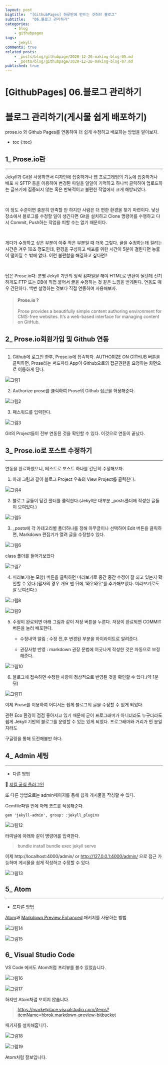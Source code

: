 ```yaml
---
layout: post
bigtitle:  "[GithubPages] 하루만에 만드는 깃허브 블로그"
subtitle:   "06.블로그 관리하기"
categories:
    - blog
    - githubpages
tags:
    - jekyll
comments: true
related_posts:
    - _posts/blog/githubpage/2020-12-26-making-blog-05.md
    - _posts/blog/githubpage/2020-12-26-making-blog-07.md
published: true
---
```


# [GithubPages] 06.블로그 관리하기

# 블로그 관리하기(게시물 쉽게 배포하기)

  prose.io 와 Github Pages를 연동하여 더 쉽게 수정하고 배포하는 방법을 알아보자.

* toc
{:toc}


## 1_ Prose.io란
---
Jekyll과 Git을 사용하면서 디자인에 집중하거나 웹 프로그래밍의 기능에 집중하거나 배포 시 SFTP 등을 이용하여 변경된 파일을 일일이 기억하고 하나씩 클릭하여 업로드하는 글쓰기에 집중되지 않는 혹은 반복적이고 불편한 작업에서 크게 해방되었다.

​

이 정도 수준이면 충분히 만족할 만 하지만 사람은 더 편한 환경을 찾기 마련이다. 낯선 장소에서 블로그를 수정할 일이 생긴다면 Git을 설치하고 Clone 명령어를 수행하고 다시 Commit, Push하는 작업을 피할 수는 없기 때문이다.

​

게다가 수정하고 싶은 부분이 아주 작은 부분일 때 더욱 그렇다. 글을 수정하는데 걸리는 시간은 겨우 10초 정도인데, 환경을 구성하고 배포를 위한 시간이 5분이 걸린다면 능률이 떨어질 수 밖에 없다. 이런 불편함을 해결하고 싶다면?

​

답은 Prose.io다. 분명 Jekyll 기반의 정적 컴파일을 해야 HTML로 변환이 될텐데 신기하게도 FTP 또는 DB에 직접 붙어서 글을 수정하는 것 같은 느낌을 받게된다. 연동도 매우 간단하다. 백번 설명하는 것보다 직접 연동하여 사용해보자.

> #### Prose.io ?
>
>Prose provides a beautifully simple content authoring environment for CMS-free websites. It’s a web-based interface for managing content on GitHub.

## 2_ Prose.io회원가입 및 Github 연동
---
1. Github에 로그인 한후, Prose.io에 접속하자. AUTHORIZE ON GITHUB 버튼을 클릭하면, Prose라는 써드파티 App이 Github으로의 접근권한을 요청하는 화면으로 이동하게 된다.

![그림1](/assets/img/Blog/githubpages/6-1.jpeg)

2. Authorize prose를 클릭하여 Prose의 Github 접근을 허용해준다.

![그림2](/assets/img/Blog/githubpages/6-2.jpeg)

3. 패스워드를 입력한다.

![그림3](/assets/img/Blog/githubpages/6-3.jpeg)

Git의 Project들이 전부 연동된 것을 확인할 수 있다. 이것으로 연동이 끝났다.


## 3_ Prose.io로 포스트 수정하기
---
연동을 완료하였으니, 테스트로 포스트 하나를 간단히 수정해보자.

1. 아래 그림과 같이 블로그 Project 우측의 View Project를 클릭한다.

![그림4](/assets/img/Blog/githubpages/6-4.jpeg)

2. 블로그 글들이 담긴 폴더를 클릭한다.(Jekyll은 대부분 _posts폴더에 작성한 글들이 모여있다.)

![그림5](/assets/img/Blog/githubpages/6-5.jpeg)

3. _posts에 각 카테고리별 폴더하나를 정해 아무글이나 선택하여 Edit 버튼을 클릭하면, Markdown 편집기가 열려 글을 수정할수 있다.

![그림6](/assets/img/Blog/githubpages/6-6.jpeg)

class 폴더를 들어가보았다

![그림7](/assets/img/Blog/githubpages/6-7.jpeg)

4. 미리보기(눈 모양) 버튼을 클릭하면 미리보기로 중간 중간 수정이 잘 되고 있는지 확인할 수 있다.(필자의 경우 개요 맨 뒤에 '와우와우'를 추가해보았다. 미리보기로도 잘 보여진다.)

![그림8](/assets/img/Blog/githubpages/6-8.jpeg)

![그림9](/assets/img/Blog/githubpages/6-9.jpeg)

5. 수정이 완료되면 아래 그림과 같이 저장 버튼을 누른다. 저장이 완료되면 COMMIT 버튼을 눌러 배포한다.

    - 수정내역 알림 : 수정 전,후 변경된 부분을 하이라이트로 알려준다.

    - 권장사항 반영 : markdown 권장 문법에 어긋나게 작성한 것은 자동으로 보정해준다.

![그림10](/assets/img/Blog/githubpages/6-10.jpeg)


6. 블로그에 접속하면 수정한 사항이 정상적으로 반영된 것을 확인할 수 있다.(약 1분뒤)

![그림11](/assets/img/Blog/githubpages/6-11.jpeg)

이제 Prose를 이용하여 어디서든 쉽게 블로그의 글을 수정할 수 있게 되었다.

관련 Eco 환경이 점점 좋아지고 있기 때문에 굳이 프로그래머가 아니더라도 누구더라도 쉽게 Jekyll 기반의 블로그를 운영할 수 있는 있게 되었다. 프로그래머와 거리가 먼 분일지라도

구글링을 통해 도전해볼만 하다.

## 4_ Admin 세팅
---
+ 다른 방법

🔗 [지킬 공식 플러그인](https://github.com/jekyll/jekyll-admin/blob/master/README.md)

또 다른 방법으로는 admin페이지를 통해 쉽게 게시물을 작성할 수 있다.

Gemfile파일 안에 아래 코드를 작성해준다.

~~~
gem 'jekyll-admin', group: :jekyll_plugins
~~~

![그림12](/assets/img/Blog/githubpages/6-12.JPG)

터미널에 아래와 같이 명령어를 입력한다.

> bundle install
> bundle exec jekyll serve

이제  http://localhost:4000/admin/ or http://127.0.0.1:4000/admin/ 으로 접근 가능하며 게시물을 쉽게 작성하고 수정할 수 있다.

![그림13](/assets/img/Blog/githubpages/6-13.JPG)


## 5_ Atom
---
+ 또다른 방법

[Atom](https://atom.io/)과 [Markdown Preview Enhanced](https://atom.io/packages/markdown-preview-enhanced) 패키지를 사용하는 방법

![그림14](/assets/img/Blog/githubpages/6-14.png)

![그림15](/assets/img/Blog/githubpages/6-15.png)


## 6_ Visual Studio Code

VS Code 에서도 Atom처럼 프리뷰를 볼수 있었습니다.

![그림16](/assets/img/Blog/githubpages/6/6-16.jpg)

![그림17](/assets/img/Blog/githubpages/6/6-17.png)

하지만 Atom처럼 보이지 않습니다.

> https://marketplace.visualstudio.com/items?itemName=hbrok.markdown-preview-bitbucket

패키지를 설치해줍니다.

![그림18](/assets/img/Blog/githubpages/6/6-18.png)

![그림19](/assets/img/Blog/githubpages/6/6-19.png)

Atom처럼 잘보입니다.

